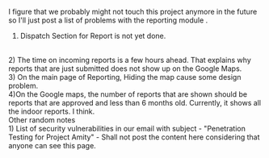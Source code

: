 I figure that we probably might not touch this project anymore in the future so I'll just post a list of problems with the reporting module
.<br />
1) Dispatch Section for Report is not yet done.
<br />
2) The time on incoming reports is a few hours ahead. That explains why reports that are just submitted does not show up on the Google Maps.<br />
3) On the main page of Reporting, Hiding the map cause some design problem.<br />
4)On the Google maps, the number of reports that are shown should be reports that are approved and less than 6 months old. Currently, it shows all the indoor reports. I think.
<br />
Other random notes
<br />
1) List of security vulnerabilities in our email with subject - "Penetration Testing for Project Amity" - Shall not post the content here considering that anyone can see this page.